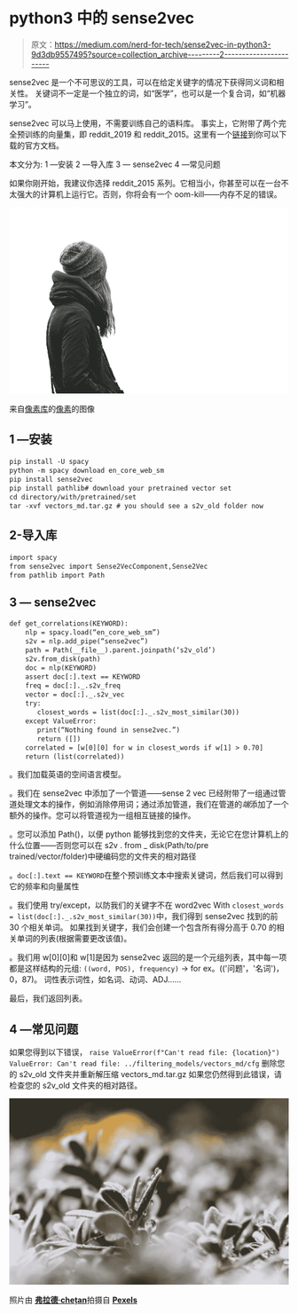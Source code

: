 # python3 中的 sense2vec

> 原文：<https://medium.com/nerd-for-tech/sense2vec-in-python3-9d3db9557495?source=collection_archive---------2----------------------->

sense2vec 是一个不可思议的工具，可以在给定关键字的情况下获得同义词和相关性。
关键词不一定是一个独立的词，如“医学”，也可以是一个复合词，如“机器学习”。

sense2vec 可以马上使用，不需要训练自己的语料库。
事实上，它附带了两个完全预训练的向量集，即 reddit_2019 和 reddit_2015。这里有一个[链接](https://github.com/explosion/sense2vec#pretrained-vectors)到你可以下载的官方文档。

本文分为:
1 —安装
2 —导入库
3 — sense2vec
4 —常见问题

如果你刚开始，我建议你选择 reddit_2015 系列。它相当小，你甚至可以在一台不太强大的计算机上运行它。否则，你将会有一个 oom-kill——内存不足的错误。

![](img/d6ec983857bcc6d811991ca042058545.png)

来自[像素库](https://pixabay.com/?utm_source=link-attribution&utm_medium=referral&utm_campaign=image&utm_content=1836089)的[像素](https://pixabay.com/users/pexels-2286921/?utm_source=link-attribution&utm_medium=referral&utm_campaign=image&utm_content=1836089)的图像

## 1 —安装

```
pip install -U spacy
python -m spacy download en_core_web_sm
pip install sense2vec
pip install pathlib# download your pretrained vector set
cd directory/with/pretrained/set
tar -xvf vectors_md.tar.gz # you should see a s2v_old folder now
```

## 2-导入库

```
import spacy
from sense2vec import Sense2VecComponent,Sense2Vec                                         from pathlib import Path
```

## **3 — sense2vec**

```
def get_correlations(KEYWORD):
    nlp = spacy.load(“en_core_web_sm”) 
    s2v = nlp.add_pipe(“sense2vec”) 
    path = Path(__file__).parent.joinpath(‘s2v_old’) 
    s2v.from_disk(path) 
    doc = nlp(KEYWORD) 
    assert doc[:].text == KEYWORD 
    freq = doc[:]._.s2v_freq 
    vector = doc[:]._.s2v_vec 
    try: 
       closest_words = list(doc[:]._.s2v_most_similar(30)) 
    except ValueError: 
       print(“Nothing found in sense2vec.”) 
       return ([])
    correlated = [w[0][0] for w in closest_words if w[1] > 0.70]
    return (list(correlated))
```

。我们加载英语的空间语言模型。

。我们在 sense2vec 中添加了一个管道——sense 2 vec 已经附带了一组通过管道处理文本的操作，例如消除停用词；通过添加管道，我们在管道的*端*添加了一个额外的操作。您可以将管道视为一组相互链接的操作。

。您可以添加 Path()，以便 python 能够找到您的文件夹，无论它在您计算机上的什么位置——否则您可以在 s2v . from _ disk(Path/to/pre trained/vector/folder)中硬编码您的文件夹的相对路径

。`doc[:].text == KEYWORD`在整个预训练文本中搜索关键词，然后我们可以得到它的频率和向量属性

。我们使用 try/except，以防我们的关键字不在 word2vec
With `closest_words = list(doc[:]._.s2v_most_similar(30))`中，我们得到 sense2vec 找到的前 30 个相关单词。
如果找到关键字，我们会创建一个包含所有得分高于 0.70 的相关单词的列表(根据需要更改该值)。

。我们用 w[0][0]和 w[1]是因为 sense2vec 返回的是一个元组列表，其中每一项都是这样结构的元组:
`((word, POS), frequency)` → for ex。(('问题'，'名词')，0，87)。
词性表示词性，如名词、动词、ADJ……

最后，我们返回列表。

## **4 —常见问题**

如果您得到以下错误，
`raise ValueError(f"Can't read file: {location}")`
`ValueError: Can't read file: ../filtering_models/vectors_md/cfg`
删除您的 s2v_old 文件夹并重新解压缩 vectors_md.tar.gz
如果您仍然得到此错误，请检查您的 s2v_old 文件夹的相对路径。

![](img/b6fb3121a83b62733c39a61acf3a69ec.png)

照片由 [**弗拉德·chețan**](https://www.pexels.com/@chetanvlad?utm_content=attributionCopyText&utm_medium=referral&utm_source=pexels)拍摄自 [**Pexels**](https://www.pexels.com/photo/close-up-photo-of-leaves-with-droplets-1626340/?utm_content=attributionCopyText&utm_medium=referral&utm_source=pexels)